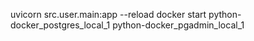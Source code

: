 uvicorn src.user.main:app --reload
docker start python-docker_postgres_local_1 python-docker_pgadmin_local_1